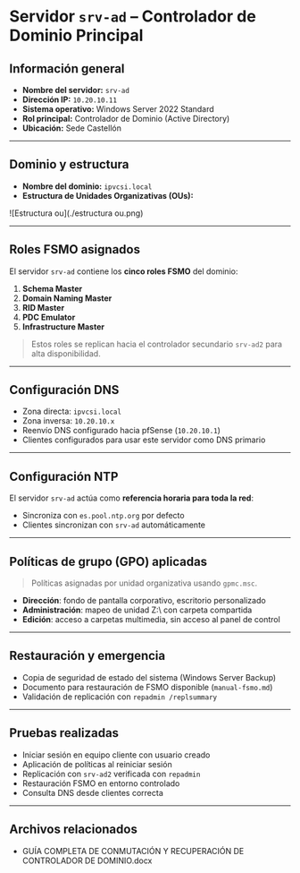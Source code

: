 # Servidor `srv-ad` – Controlador de Dominio Principal

## Información general

- **Nombre del servidor:** `srv-ad`
- **Dirección IP:** `10.20.10.11`
- **Sistema operativo:** Windows Server 2022 Standard
- **Rol principal:** Controlador de Dominio (Active Directory)
- **Ubicación:** Sede Castellón

---

## Dominio y estructura

- **Nombre del dominio:** `ipvcsi.local`
- **Estructura de Unidades Organizativas (OUs):**

![Estructura ou](./estructura ou.png)

---

## Roles FSMO asignados

El servidor `srv-ad` contiene los **cinco roles FSMO** del dominio:

1. **Schema Master**
2. **Domain Naming Master**
3. **RID Master**
4. **PDC Emulator**
5. **Infrastructure Master**

> Estos roles se replican hacia el controlador secundario `srv-ad2` para alta disponibilidad.

---

## Configuración DNS

- Zona directa: `ipvcsi.local`  
- Zona inversa: `10.20.10.x`  
- Reenvío DNS configurado hacia pfSense (`10.20.10.1`)  
- Clientes configurados para usar este servidor como DNS primario

---

## Configuración NTP

El servidor `srv-ad` actúa como **referencia horaria para toda la red**:

- Sincroniza con `es.pool.ntp.org` por defecto
- Clientes sincronizan con `srv-ad` automáticamente

---

## Políticas de grupo (GPO) aplicadas

> Políticas asignadas por unidad organizativa usando `gpmc.msc`.


- **Dirección**: fondo de pantalla corporativo, escritorio personalizado  
- **Administración**: mapeo de unidad Z:\ con carpeta compartida  
- **Edición**: acceso a carpetas multimedia, sin acceso al panel de control

---

## Restauración y emergencia

- Copia de seguridad de estado del sistema (Windows Server Backup)
- Documento para restauración de FSMO disponible (`manual-fsmo.md`)
- Validación de replicación con `repadmin /replsummary`

---

## Pruebas realizadas

- Iniciar sesión en equipo cliente con usuario creado 
- Aplicación de políticas al reiniciar sesión 
- Replicación con `srv-ad2` verificada con `repadmin` 
- Restauración FSMO en entorno controlado 
- Consulta DNS desde clientes correcta

---

## Archivos relacionados

- GUÍA COMPLETA DE CONMUTACIÓN Y RECUPERACIÓN DE CONTROLADOR DE DOMINIO.docx


